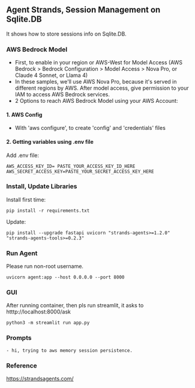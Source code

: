 ## Agent Strands, Session Management on Sqlite.DB
It shows how to store sessions info on Sqlite.DB.

### AWS Bedrock Model 
- First, to enable in your region or AWS-West for Model Access (AWS Bedrock > Bedrock Configuration > Model Access > Nova Pro, or Claude 4 Sonnet, or Llama 4)
- In these samples, we'll use AWS Nova Pro, because it's served in different regions by AWS. After model access, give permission to your IAM to access AWS Bedrock services. 
- 2 Options to reach AWS Bedrock Model using your AWS Account:

#### 1. AWS Config
- With 'aws configure', to create 'config' and 'credentials' files

#### 2. Getting variables using .env file
Add .env file:

``` 
AWS_ACCESS_KEY_ID= PASTE_YOUR_ACCESS_KEY_ID_HERE
AWS_SECRET_ACCESS_KEY=PASTE_YOUR_SECRET_ACCESS_KEY_HERE
``` 
### Install, Update Libraries

Install first time:
```
pip install -r requirements.txt
```

Update:
```
pip install --upgrade fastapi uvicorn "strands-agents>=1.2.0" "strands-agents-tools>=0.2.3"
```

### Run Agent

Please run non-root username. 

```
uvicorn agent:app --host 0.0.0.0 --port 8000
```


### GUI
After running container, then pls run streamlit, it asks to htttp://localhost:8000/ask

```
python3 -m streamlit run app.py
```

### Prompts

```
- hi, trying to aws memory session persistence.
```

### Reference
https://strandsagents.com/
